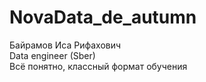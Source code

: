 # NovaData_de_autumn  
Байрамов Иса Рифахович  
Data engineer (Sber)  
Всё понятно, классный формат обучения  
